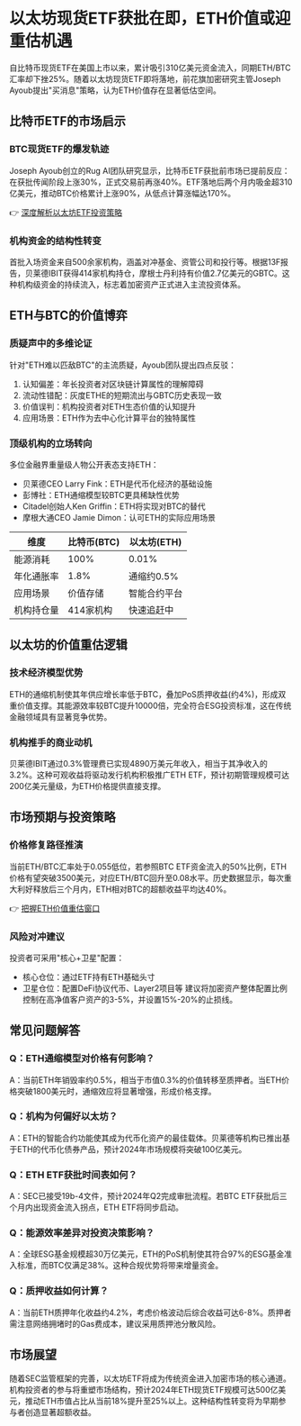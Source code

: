 # 以太坊现货ETF获批在即，ETH价值或迎重估机遇

自比特币现货ETF在美国上市以来，累计吸引310亿美元资金流入，同期ETH/BTC汇率却下挫25%。随着以太坊现货ETF即将落地，前花旗加密研究主管Joseph Ayoub提出"买消息"策略，认为ETH价值存在显著低估空间。

## 比特币ETF的市场启示

### BTC现货ETF的爆发轨迹
Joseph Ayoub创立的Rug AI团队研究显示，比特币ETF获批前市场已提前反应：在获批传闻阶段上涨30%，正式交易前再涨40%。ETF落地后两个月内吸金超310亿美元，推动BTC价格累计上涨90%，从低点计算涨幅达170%。

👉 [深度解析以太坊ETF投资策略](https://bit.ly/okx_welcome)

### 机构资金的结构性转变
首批入场资金来自500余家机构，涵盖对冲基金、资管公司和投行等。根据13F报告，贝莱德IBIT获得414家机构持仓，摩根士丹利持有价值2.7亿美元的GBTC。这种机构级资金的持续流入，标志着加密资产正式进入主流投资体系。

## ETH与BTC的价值博弈

### 质疑声中的多维论证
针对"ETH难以匹敌BTC"的主流质疑，Ayoub团队提出四点反驳：
1. 认知偏差：年长投资者对区块链计算属性的理解障碍
2. 流动性错配：灰度ETHE的短期流出与GBTC历史表现一致
3. 价值误判：机构投资者对ETH生态价值的认知提升
4. 应用场景：ETH作为去中心化计算平台的独特属性

### 顶级机构的立场转向
多位金融界重量级人物公开表态支持ETH：
- 贝莱德CEO Larry Fink：ETH是代币化经济的基础设施
- 彭博社：ETH通缩模型较BTC更具稀缺性优势
- Citadel创始人Ken Griffin：ETH将实现对BTC的替代
- 摩根大通CEO Jamie Dimon：认可ETH的实际应用场景

| 维度        | 比特币(BTC)      | 以太坊(ETH)        |
|-----------|----------------|------------------|
| 能源消耗    | 100%          | 0.01%           |
| 年化通胀率  | 1.8%          | 通缩约0.5%       |
| 应用场景    | 价值存储        | 智能合约平台      |
| 机构持仓量  | 414家机构       | 快速追赶中        |

## 以太坊的价值重估逻辑

### 技术经济模型优势
ETH的通缩机制使其年供应增长率低于BTC，叠加PoS质押收益(约4%)，形成双重价值支撑。其能源效率较BTC提升10000倍，完全符合ESG投资标准，这在传统金融领域具有显著竞争优势。

### 机构推手的商业动机
贝莱德IBIT通过0.3%管理费已实现4890万美元年收入，相当于其净收入的3.2%。这种可观收益将驱动发行机构积极推广ETH ETF，预计初期管理规模可达200亿美元量级，为ETH价格提供直接支撑。

## 市场预期与投资策略

### 价格修复路径推演
当前ETH/BTC汇率处于0.055低位，若参照BTC ETF资金流入的50%比例，ETH价格有望突破3500美元，对应ETH/BTC回升至0.08水平。历史数据显示，每次重大利好释放后三个月内，ETH相对BTC的超额收益平均达40%。

👉 [把握ETH价值重估窗口](https://bit.ly/okx_welcome)

### 风险对冲建议
投资者可采用"核心+卫星"配置：
- 核心仓位：通过ETF持有ETH基础头寸
- 卫星仓位：配置DeFi协议代币、Layer2项目等
建议将加密资产整体配置比例控制在高净值客户资产的3-5%，并设置15%-20%的止损线。

## 常见问题解答

### Q：ETH通缩模型对价格有何影响？
A：当前ETH年销毁率约0.5%，相当于市值0.3%的价值转移至质押者。当ETH价格突破1800美元时，通缩效应将显著增强，形成价格支撑。

### Q：机构为何偏好以太坊？
A：ETH的智能合约功能使其成为代币化资产的最佳载体。贝莱德等机构已推出基于ETH的代币化债券产品，预计2024年市场规模将突破100亿美元。

### Q：ETH ETF获批时间表如何？
A：SEC已接受19b-4文件，预计2024年Q2完成审批流程。若BTC ETF获批后三个月内出现资金流入拐点，ETH ETF将同步启动。

### Q：能源效率差异对投资决策影响？
A：全球ESG基金规模超30万亿美元，ETH的PoS机制使其符合97%的ESG基金准入标准，而BTC仅满足38%。这种合规优势将带来增量资金。

### Q：质押收益如何计算？
A：当前ETH质押年化收益约4.2%，考虑价格波动后综合收益可达6-8%。质押者需注意网络拥堵时的Gas费成本，建议采用质押池分散风险。

## 市场展望

随着SEC监管框架的完善，以太坊ETF将成为传统资金进入加密市场的核心通道。机构投资者的参与将重塑市场结构，预计2024年ETH现货ETF规模可达500亿美元，推动ETH市值占比从当前18%提升至25%以上。这种结构性转变将为早期参与者创造显著超额收益。